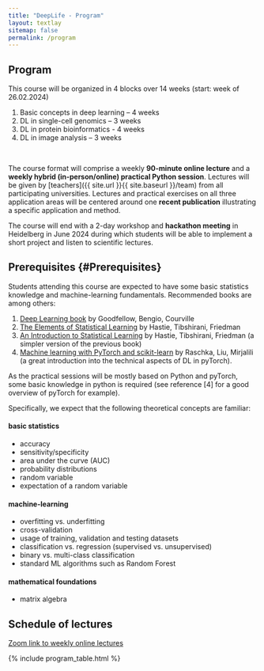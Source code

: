 ```yaml
---
title: "DeepLife - Program"
layout: textlay
sitemap: false
permalink: /program
---
```


## Program

This course will be organized in 4 blocks over 14 weeks (start: week of 26.02.2024)

1. Basic concepts in deep learning – 4 weeks
2. DL in single-cell genomics – 3 weeks
3. DL in protein bioinformatics - 4 weeks
4. DL in image analysis – 3 weeks
<br>

The course format will comprise a weekly **90-minute online lecture** and a **weekly hybrid (in-person/online) practical Python session**. Lectures will be given by [teachers]({{ site.url }}{{ site.baseurl }}/team) from all participating universities. Lectures and practical exercises on all three application areas will be centered around one **recent publication** illustrating a specific application and method.
<br>

The course will end with a 2-day workshop and **hackathon meeting** in Heidelberg in June 2024 during which students will be able to implement a short project and listen to scientific lectures.


## Prerequisites {#Prerequisites}

Students attending this course are expected to have some basic statistics knowledge and machine-learning fundamentals. 
Recommended books are among others:

1. [Deep Learning book](https://www.deeplearningbook.org/) by Goodfellow, Bengio, Courville
2. [The Elements of Statistical Learning](https://hastie.su.domains/Papers/ESLII.pdf) by Hastie, Tibshirani, Friedman
3. [An Introduction to Statistical Learning](https://www.statlearning.com/) by Hastie, Tibshirani, Friedman (a simpler version of the previous book)
4. [Machine learning with PyTorch and scikit-learn](https://www.packtpub.com/product/machine-learning-with-pytorch-and-scikit-learn/9781801819312) by Raschka, Liu, Mirjalili (a great introduction into the technical aspects of DL in pyTorch).

As the practical sessions will be mostly based on Python and pyTorch, some basic knowledge in python is required (see reference [4] for a good overview of pyTorch for example).

Specifically, we expect that the following theoretical concepts are familiar:

#### basic statistics 

* accuracy
* sensitivity/specificity
* area under the curve (AUC)
* probability distributions
* random variable
* expectation of a random variable

#### machine-learning

* overfitting vs. underfitting
* cross-validation
* usage of training, validation and testing datasets
* classification vs. regression (supervised vs. unsupervised)
* binary vs. multi-class classification
* standard ML algorithms such as Random Forest

#### mathematical foundations

* matrix algebra


## Schedule of lectures

[Zoom link to weekly online lectures](https://eu02web.zoom-x.de/j/69290726331?pwd=YmZ1aWd1OUFaUUpRNzJKeG5sbmF6dz09)

{% include program_table.html %}

<br>
<br>

